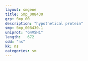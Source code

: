 ```yaml
---
layout: smgene
title: Smp_008430
grp: Smp_00
description: "hypothetical protein"
smp: Smp_008430.1
uniprot: "G4V5H1"
length:   672
cdd: "ns"
kk: ns
categories: sm
---
```

